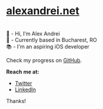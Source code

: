 # [alexandrei.net](https://alexandrei.net)
<br> 👋 - Hi, I’m Alex Andrei
<br> 📌 - Currently based in Bucharest, RO
<br> 📚 - I'm an aspiring iOS developer

Check my progress on [GitHub](https://www.github.com/alexandrei64).

**Reach me at:**
* [Twitter](https://www.twitter.com/alexandrei64)
* [LinkedIn](https://www.linkedin.com/in/alexandrei64)

Thanks!
